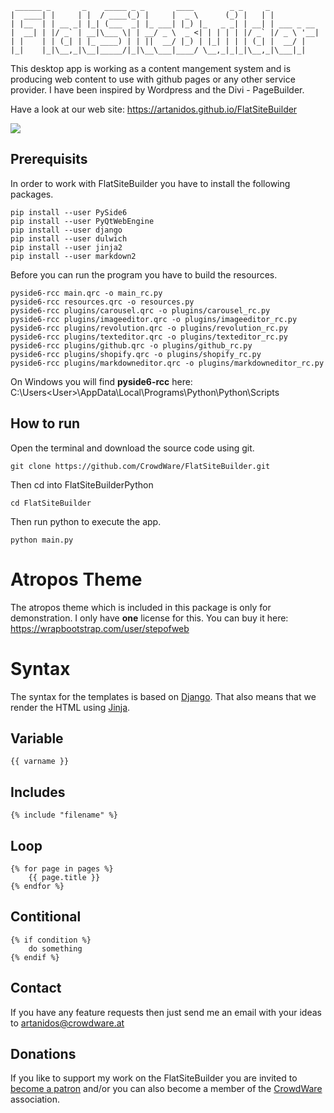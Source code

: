  ```console
  ______ _       _    _____ _ _       ____        _ _     _           
 |  ____| |     | |  / ____(_) |     |  _ \      (_) |   | |          
 | |__  | | __ _| |_| (___  _| |_ ___| |_) |_   _ _| | __| | ___ _ __ 
 |  __| | |/ _` | __|\___ \| | __/ _ \  _ <| | | | | |/ _` |/ _ \ '__|
 | |    | | (_| | |_ ____) | | ||  __/ |_) | |_| | | | (_| |  __/ |   
 |_|    |_|\__,_|\__|_____/|_|\__\___|____/ \__,_|_|_|\__,_|\___|_|    
```                                                                      
                                                                      



This desktop app is working as a content mangement system and is producing web content to use with github pages or any other service provider.
I have been inspired by Wordpress and the Divi - PageBuilder.

Have a look at our web site: https://artanidos.github.io/FlatSiteBuilder

![](FlatSiteBuilder.png)

## Prerequisits
In order to work with FlatSiteBuilder you have to install the following packages.  
```console
pip install --user PySide6
pip install --user PyQtWebEngine
pip install --user django
pip install --user dulwich
pip install --user jinja2
pip install --user markdown2
```

Before you can run the program you have to build the resources.
```console
pyside6-rcc main.qrc -o main_rc.py
pyside6-rcc resources.qrc -o resources.py
pyside6-rcc plugins/carousel.qrc -o plugins/carousel_rc.py
pyside6-rcc plugins/imageeditor.qrc -o plugins/imageeditor_rc.py
pyside6-rcc plugins/revolution.qrc -o plugins/revolution_rc.py
pyside6-rcc plugins/texteditor.qrc -o plugins/texteditor_rc.py
pyside6-rcc plugins/github.qrc -o plugins/github_rc.py
pyside6-rcc plugins/shopify.qrc -o plugins/shopify_rc.py
pyside6-rcc plugins/markdowneditor.qrc -o plugins/markdowneditor_rc.py
```
On Windows you will find **pyside6-rcc** here: C:\Users\<User>\AppData\Local\Programs\Python\Python<version>\Scripts  

## How to run
Open the terminal and download the source code using git.
```console
git clone https://github.com/CrowdWare/FlatSiteBuilder.git
```
Then cd into FlatSiteBuilderPython
```console
cd FlatSiteBuilder
```
Then run python to execute the app.
```console
python main.py
```


# Atropos Theme
The atropos theme which is included in this package is only for demonstration.
I only have **one** license for this.
You can buy it here: https://wrapbootstrap.com/user/stepofweb

# Syntax
The syntax for the templates is based on [Django](https://www.djangoproject.com/start/). That also means that we render the HTML using [Jinja](https://palletsprojects.com/p/jinja/).

## Variable
```django
{{ varname }}
```

## Includes
```django
{% include "filename" %}
```

## Loop
```django
{% for page in pages %}
    {{ page.title }}
{% endfor %}
```

## Contitional
```django
{% if condition %}
    do something
{% endif %}
```

## Contact
If you have any feature requests then just send me an email with your ideas to artanidos@crowdware.at

## Donations
If you like to support my work on the FlatSiteBuilder you are invited to [become a patron](https://www.patreon.com/artananda) and/or you can also become a member of the [CrowdWare](https://www.crowdware.at) association. 



